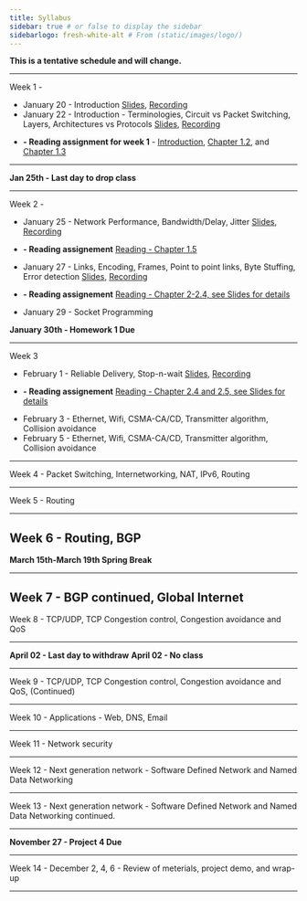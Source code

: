 ```yaml
---
title: Syllabus
sidebar: true # or false to display the sidebar
sidebarlogo: fresh-white-alt # From (static/images/logo/)
---
```



**This is a tentative schedule and will change.**

-----------------------------------------
Week 1 - 

* January 20 - Introduction [Slides](/csc4200/lecture_slides/Jan20.pdf), [Recording](/csc4200/recordings/Jan20.mp4)
* January 22 - Introduction - Terminologies, Circuit vs Packet Switching, Layers, Architectures vs Protocols [Slides](/csc4200/lecture_slides/Jan22.pdf), [Recording](/csc4200/recordings/Jan22.mp4)
-  **- Reading assignment for week 1** - [Introduction](https://book.systemsapproach.org/foundation/problem.html#problem-building-a-network), [Chapter 1.2](https://book.systemsapproach.org/foundation/requirements.html#requirements), and [Chapter 1.3](https://book.systemsapproach.org/foundation/architecture.html#architecture) 

-------------------------------------------
 
**Jan 25th - Last day to drop class**

-------------------------------------------
Week 2 -

* January 25 - Network Performance, Bandwidth/Delay, Jitter  [Slides](/csc4200/lecture_slides/Jan25.pdf), [Recording](/csc4200/recordings/Jan25.mp4)  
- **- Reading assignement** [Reading - Chapter 1.5](https://book.systemsapproach.org/foundation/requirements.html#performace) 
* January 27 - Links, Encoding, Frames, Point to point links, Byte Stuffing, Error detection [Slides](/csc4200/lecture_slides/Jan27.pdf), [Recording](/csc4200/recordings/Jan27.mp4)  
- **- Reading assignement** [Reading - Chapter 2-2.4, see Slides for details](https://book.systemsapproach.org/direct/problem.html) 
* January 29 - Socket Programming
<!-- * [Lecture  3](/csc4200/lecture_slides/lecture3.pdf) -->

**January 30th - Homework 1 Due**

-----------------------------------------

Week 3

* February 1 -  Reliable Delivery, Stop-n-wait [Slides](/csc4200/lecture_slides/Feb01.pdf), [Recording](/csc4200/recordings/Feb01.mp4)  
- **- Reading assignement** [Reading - Chapter 2.4 and 2.5, see Slides for details](https://book.systemsapproach.org/direct/error.html#error-detection)
* February 3 - Ethernet, Wifi, CSMA-CA/CD, Transmitter algorithm, Collision avoidance
* February 5 - Ethernet, Wifi, CSMA-CA/CD, Transmitter algorithm, Collision avoidance
------------------------------------------


Week 4 - Packet Switching, Internetworking, NAT, IPv6, Routing 


------------------------------------------

Week 5 - Routing 
<!-- * [Lecture 14](/csc4200/lecture_slides/lecture14.pdf) -->

------------------------------------------

Week 6 - Routing, BGP 
------------------------------------------

**March 15th-March 19th Spring Break**

------------------------------------------ 

Week 7 - BGP continued, Global Internet 
------------------------------------------

Week 8 - TCP/UDP, TCP Congestion control, Congestion avoidance and QoS 

------------------------------------------ 
**April  02 - Last day to withdraw**
**April  02 - No class**

------------------------------------------

Week 9 - TCP/UDP, TCP Congestion control, Congestion avoidance and QoS, (Continued)


------------------------------------------


Week 10 - Applications - Web, DNS, Email 

------------------------------------------

Week 11 - Network security 

------------------------------------------

Week 12 - Next generation network - Software Defined Network and Named Data Networking

------------------------------------------

Week 13 - Next generation network - Software Defined Network and Named Data Networking continued.


------------------------------------------

**November 27 - Project 4 Due**

------------------------------------------

Week 14 - December 2, 4, 6 - Review of meterials, project demo, and wrap-up

------------------------------------------


















